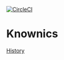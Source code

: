 [![CircleCI](https://circleci.com/gh/dpopkov/knownics/tree/main.svg?style=svg)](https://circleci.com/gh/dpopkov/knownics/tree/main)

# Knownics

[History](history.md)
